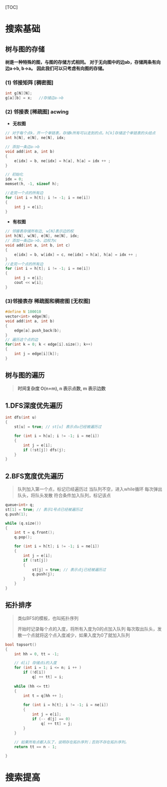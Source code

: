 [TOC]

# 搜索基础

## 树与图的存储

**树是一种特殊的图，与图的存储方式相同。**
**对于无向图中的边ab，存储两条有向边a->b, b->a。**
**因此我们可以只考虑有向图的存储。**

### (1) 邻接矩阵     [稠密图]

```c++
int g[N][N];
g[a][b] = x;   //存储边a->b
```

### **(2) 邻接表**        [稀疏图]  acwing

- **无权图**

```c++
// 对于每个点k，开一个单链表，存储k所有可以走到的点。h[k]存储这个单链表的头结点
int h[N], e[N], ne[N], idx;

// 添加一条边a->b
void add(int a, int b)
{
    e[idx] = b, ne[idx] = h[a], h[a] = idx ++ ;
}

// 初始化
idx = 0;
memset(h, -1, sizeof h);

//走完一个点的所有边
for (int i = h[t]; i != -1; i = ne[i])
{
	int j = e[i];
}
```

- **有权图**

```c++
// 邻接表存储所有边, w[N]表示边的权
int h[N], w[N], e[N], ne[N], idx;
// 添加一条边a->b，边权为c
void add(int a, int b, int c)  
{
    e[idx] = b, w[idx] = c, ne[idx] = h[a], h[a] = idx ++ ;
}
//走完一个点的所有边
for (int i = h[t]; i != -1; i = ne[i])
{
	int j = e[i];
    cout << w[i];
}
```

### (3)邻接表存  稀疏图和稠密图 [无权图]

```c++
#define N 100010
vector<int> edge[N];
void add(int a, int b)
{
	edge[a].push_back(b);
}
// 遍历这个点的边
for(int k = 0; k < edge[i].size(); k++)
{
    int j = edge[i][k]);
}
```



## 树与图的遍历

>**时间复杂度 O(n+m), n 表示点数, m 表示边数**

## 1.DFS深度优先遍历

```c++
int dfs(int u)
{
    st[u] = true; // st[u] 表示点u已经被遍历过

    for (int i = h[u]; i != -1; i = ne[i])
    {
        int j = e[i];
        if (!st[j]) dfs(j);
    }
}
```

## 2.BFS宽度优先遍历

> 队列加入第一个点，标记已经遍历过
> 当队列不空，进入while循环
> 		每次弹出队头，将队头发散
> 		符合条件加入队列，标记该点

```c++
queue<int> q;
st[1] = true; // 表示1号点已经被遍历过
q.push(1);

while (q.size())
{
    int t = q.front();
    q.pop();

    for (int i = h[t]; i != -1; i = ne[i])
    {
        int j = e[i];
        if (!st[j])
        {
            st[j] = true; // 表示点j已经被遍历过
            q.push(j);
        }
    }
}
```

## 拓扑排序 

> 类似BFS的模板，也叫拓扑序列
>
> 开始时记录每个点的入度，将所有入度为0的点加入队列
> 每次取出队头，发散一个点就将这个点入度减少，如果入度为0了就加入队列

```c++
bool topsort()
{
    int hh = 0, tt = -1;

    // d[i] 存储点i的入度
    for (int i = 1; i <= n; i ++ )
        if (!d[i])
            q[ ++ tt] = i;
    
    while (hh <= tt)
    {
        int t = q[hh ++ ];
    
        for (int i = h[t]; i != -1; i = ne[i])
        {
            int j = e[i];
            if (-- d[j] == 0)
                q[ ++ tt] = j;
        }
    }
    
    // 如果所有点都入队了，说明存在拓扑序列；否则不存在拓扑序列。
    return tt == n - 1;

}
```

# 搜索提高

